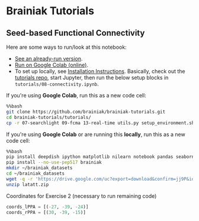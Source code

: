 # Brainiak Tutorials

## Seed-based Functional Connectivity

Here are some ways to run/look at this notebook:
- [See an already-run version](https://brainiak.org/tutorials/08-connectivity/).
- [Run on Google Colab (online)](https://colab.research.google.com/github/brainiak/brainiak-tutorials/blob/master/tutorials/08-connectivity.ipynb).
- To set up locally, see [Installation Instructions](https://brainiak.org/tutorials/#detailed-installation-instructions). Basically, check out the [tutorials repo](https://github.com/brainiak/brainiak-tutorials), start Jupyter, then run the below setup blocks in `tutorials/08-connectivity.ipynb`.

If you're using **Google Colab**, run this as a new code cell:
```bash
%%bash
git clone https://github.com/brainiak/brainiak-tutorials.git
cd brainiak-tutorials/tutorials/
cp -r 07-searchlight 09-fcma 13-real-time utils.py setup_environment.sh /content/
```

If you're using **Google Colab** or are running this **locally**, run this as a new code cell:
```bash
%%bash
pip install deepdish ipython matplotlib nilearn notebook pandas seaborn watchdog
pip install --no-use-pep517 brainiak
mkdir ~/brainiak_datasets
cd ~/brainiak_datasets
wget -q -r 'https://drive.google.com/uc?export=download&confirm=jj9P&id=1iX5nLZvQsWuM5AmKeiBNoP8QkZjlOY7T' -O 'latatt.zip'
unzip latatt.zip
```

Coordinates for Exercise 2 (necessary to run remaining code)
```python
coords_lPPA = [(-27, -39, -24)]
coords_rPPA = [(30, -39, -15)]
```
